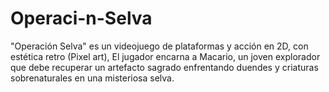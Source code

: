 # Operaci-n-Selva
"Operación Selva" es un videojuego de plataformas y acción en 2D, con estética retro (Pixel art), El jugador encarna a Macario, un joven explorador que debe recuperar un artefacto sagrado enfrentando duendes y criaturas sobrenaturales en una misteriosa selva.
